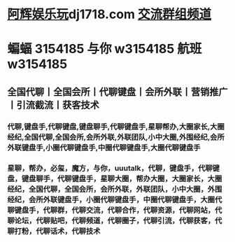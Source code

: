 # [阿辉娱乐玩](https://dj1718.com)dj1718.com [交流群组频道](https://docs.qq.com/doc/DUlZjaXpTcFFGdUJt?is_no_hook_redirect=1)

# 蝙蝠 3154185 与你 w3154185  航班 w3154185

## 全国代聊丨全国会所丨代聊键盘丨会所外联丨营销推广丨引流截流丨获客技术

### 代聊,键盘手,代聊键盘,键盘聊手,代聊键盘手,星聊帮办,大圈家长,大圈经纪,全国代聊,全国会所,会所外联,外联团队,小中大圈,外围经纪,会所外联键盘手,小圈代聊键盘手,中圈代聊键盘手,大圈代聊键盘手

### 星聊，帮办，必玺，魔方，与你，uuutalk，代聊，键盘手，代聊键盘，键盘聊手，代聊键盘手，星聊大圈，帮办大圈，大圈家长，大圈经纪，全国代聊，全国会所，会所外联，外联团队，小中大圈，外围经纪，会所外联键盘手，小圈代聊键盘手，中圈代聊键盘手，大圈代聊键盘手，代聊群，代聊交流，代聊合作，代聊资源，代聊网站，代聊论坛，代聊贴吧，代聊频道，代聊圈子，代聊引流，代聊获客，代聊打粉，代聊话术，代聊技术
